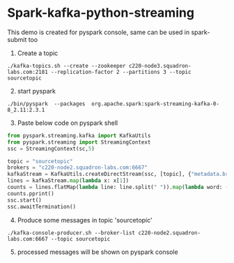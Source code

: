 # Spark-kafka-python-streaming

This demo is created for pyspark console, same can be used in spark-submit too

1) Create a topic 
```
./kafka-topics.sh --create --zookeeper c220-node3.squadron-labs.com:2181 --replication-factor 2 --partitions 3 --topic sourcetopic
```

2) start pyspark
```
./bin/pyspark  --packages  org.apache.spark:spark-streaming-kafka-0-8_2.11:2.3.1
```
3) Paste below code on pyspark shell
```python
from pyspark.streaming.kafka import KafkaUtils
from pyspark.streaming import StreamingContext
ssc = StreamingContext(sc,5)

topic = "sourcetopic"
brokers = "c220-node2.squadron-labs.com:6667"
kafkaStream = KafkaUtils.createDirectStream(ssc, [topic], {"metadata.broker.list": brokers})
lines = kafkaStream.map(lambda x: x[1])
counts = lines.flatMap(lambda line: line.split(" ")).map(lambda word: (word, 1)).reduceByKey(lambda a, b: a+b)
counts.pprint()
ssc.start()
ssc.awaitTermination()
```
4) Produce some messages in topic 'sourcetopic'
```
./kafka-console-producer.sh --broker-list c220-node2.squadron-labs.com:6667 --topic sourcetopic
```
5) processed messages will be shown on pyspark console
